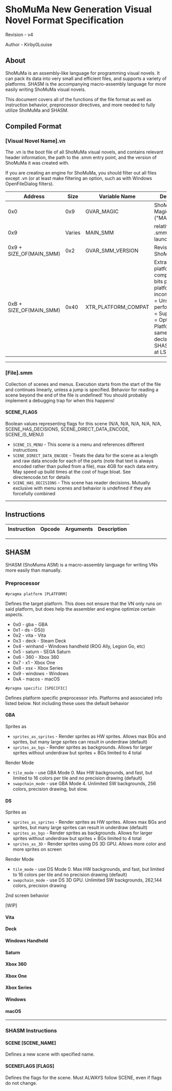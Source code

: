 
# ShoMuMa New Generation Visual Novel Format Specification

Revision - v4

Author - Kirby0Louise

## About

ShoMuMa is an assembly-like language for programming visual novels.  It can pack its data into very small and efficient files, and supports a variety of platforms.  SHASM is the accompanying macro-assembly language for more easily writing ShoMuMa visual novels.

This document covers all of the functions of the file format as well as instruction behavior, preprocessor directives, and more needed to fully utilize ShoMuMa and SHASM.

## Compiled Format

### [Visual Novel Name].vn

The .vn is the boot file of all ShoMuMa visual novels, and contains relevant header information, the path to the .smm entry point, and the version of ShoMuMa it was created with.

If you are creating an engine for ShoMuMa, you should filter out all files except .vn (or at least make filtering an option, such as with Windows OpenFileDialog filters).

| Address | Size | Variable Name | Description
|--|--|--|--|
0x0 | 0x9 | GVAR_MAGIC | ShoMuMa Magic ("MAGIC_SMM")
0x9 | Varies | MAIN_SMM | relative path to .smm file to launch at boot
0x9 + SIZE_OF(MAIN_SMM) | 0x2 | GVAR_SMM_VERSION | Revision of ShoMuMa
0xB + SIZE_OF(MAIN_SMM) | 0x40 | XTR_PLATFORM_COMPAT | Extra data, platform compatibility.  2-bits per platform, 0 = incompatible, 1 = Unstable/Low performance, 2 = Supported, 3 = Optimized.  Platform order is same as enum declaration for SHASM, starting at LSB

---


### [File].smm

Collection of scenes and menus.  Execution starts from the start of the file and continues linearly, unless a jump is specified.  Behavior for reading a scene beyond the end of the file is undefined!
You should probably implement a debugging trap for when this happens!

#### SCENE_FLAGS

Boolean values representing flags for this scene (N/A, N/A, N/A, N/A, N/A, SCENE_HAS_DECISIONS, SCENE_DIRECT_DATA_ENCODE, SCENE_IS_MENU)

* `SCENE_IS_MENU` - This scene is a menu and references different instructions
* `SCENE_DIRECT_DATA_ENCODE` - Treats the data for the scene as a length and raw data encode for each of the parts (note that text is always encoded rather than pulled from a file), max 4GB for each data entry.  May speed up build times at the cost of huge bloat.  See directencode.txt for details
* `SCENE_HAS_DECISIONS` - This scene has reader decisions.  Mutually exclusive with menu scenes and behavior is undefined if they are forcefully combined

---


## Instructions

Instruction | Opcode | Arguments | Description
|--|--|--|--|


---

## SHASM

SHASM (ShoMuma ASM) is a macro-assembly language for writing VNs more easily than manually.

### Preprocessor

`#pragma platform [PLATFORM]`

Defines the target platform.  This does not ensure that the VN only runs on said platform, but does help the assembler and engine optimize certain aspects.

* 0x0 - gba - GBA
* 0x1 - ds - DS(i)
* 0x2 - vita - Vita
* 0x3 - deck - Steam Deck
* 0x4 - winhand - Windows handheld (ROG Ally, Legion Go, etc)
* 0x5 - saturn - SEGA Saturn
* 0x6 - 360 - Xbox 360
* 0x7 - x1 - Xbox One
* 0x8 - xsx - Xbox Series
* 0x9 - windows - Windows
* 0xA - macos - macOS

`#pragma specific [SPECIFIC]`

Defines platform specific preprocessor info.  Platforms and associated info listed below.  Not including these uses the default behavior

#### GBA

Sprites as

* `sprites_as_sprites` - Render sprites as HW sprites.  Allows max BGs and sprites, but many large sprites can result in underdraw (default)
* `sprites_as_bgs` - Render sprites as backgrounds.  Allows for larger sprites without underdraw but sprites + BGs limited to 4 total

Render Mode

* `tile_mode` - use GBA Mode 0.  Max HW backgrounds, and fast, but limited to 16 colors per tile and no precision drawing (default)
* `swapchain_mode` - use GBA Mode 4.  Unlimited SW backgrounds, 256 colors, precision drawing, but slow.



#### DS

Sprites as

* `sprites_as_sprites` - Render sprites as HW sprites.  Allows max BGs and sprites, but many large sprites can result in underdraw (default)
* `sprites_as_bgs` - Render sprites as backgrounds.  Allows for larger sprites without underdraw but sprites + BGs limited to 4 total
* `sprites_as_3D` - Render sprites using DS 3D GPU.  Allows more color and more sprites on screen

Render Mode

* `tile_mode` - use DS Mode 0.  Max HW backgrounds, and fast, but limited to 16 colors per tile and no precision drawing (default)
* `swapchain_mode` - use DS 3D GPU.  Unlimited SW backgrounds, 262,144 colors, precision drawing

2nd screen behavior

[WIP]



#### Vita





#### Deck





#### Windows Handheld





#### Saturn





#### Xbox 360





#### Xbox One





#### Xbox Series





#### Windows





#### macOS





---
### SHASM Instructions

#### SCENE [SCENE_NAME]

Defines a new scene with specified name.


#### SCENEFLAGS [FLAGS]

Defines the flags for the scene.  Must ALWAYS follow SCENE, even if flags do not change.


